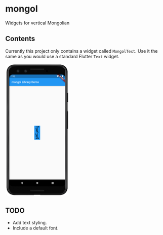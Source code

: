# mongol

Widgets for vertical Mongolian

## Contents

Currently this project only contains a widget called `MongolText`. Use it the same as you would use a standard Flutter `Text` widget.

<img src="example/supplemental/mongol_demo.png" width="200">

## TODO

- Add text styling.
- Include a default font.
